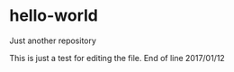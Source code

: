 # hello-world
Just another repository

This is just a test for editing the file.
End of line 2017/01/12
